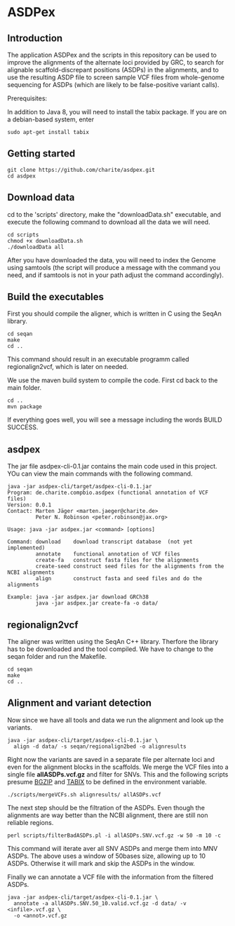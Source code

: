 # ASDPex

## Introduction

The application ASDPex and the scripts in this repository can be used to improve the alignments of the alternate loci provided by GRC, to search for alignable scaffold-discrepant positions (ASDPs) in the alignments, and to use the resulting ASDP file to screen sample VCF files from whole-genome sequencing for ASDPs (which are likely to be false-positive variant calls).

Prerequisites:

In addition to Java 8, you will need to install the tabix package. If you are on a debian-based system, enter

```
sudo apt-get install tabix
```

## Getting started

```
git clone https://github.com/charite/asdpex.git
cd asdpex
```


## Download data
cd to the 'scripts' directory, make the "downloadData.sh" executable, and execute the following command to download all the data we will need.

```
cd scripts
chmod +x downloadData.sh
./downloadData all
```
After you have downloaded the data, you will need to index the Genome using samtools (the script will produce a message with the command you need, and if samtools is not in your path adjust the command accordingly).

## Build the executables

First you should compile the aligner, which is written in C using the SeqAn library.
```
cd seqan
make
cd ..
```
This command should result in an executable programm called regionalign2vcf, which is later on needed.

We use the maven build system to compile the code. First cd back to the main folder.
```
cd ..
mvn package
```
If everything goes well, you will see a message including the words BUILD SUCCESS.

## asdpex
The jar file asdpex-cli-0.1.jar contains the main code used in this project. YOu can view the main commands with the following command.
```
java -jar asdpex-cli/target/asdpex-cli-0.1.jar
Program: de.charite.compbio.asdpex (functional annotation of VCF files)
Version: 0.0.1
Contact: Marten Jäger <marten.jaeger@charite.de>
         Peter N. Robinson <peter.robinson@jax.org>

Usage: java -jar asdpex.jar <command> [options]

Command: download    download transcript database  (not yet implemented)
         annotate    functional annotation of VCF files
         create-fa   construct fasta files for the alignments
         create-seed construct seed files for the alignments from the NCBI alignments
         align       construct fasta and seed files and do the alignments

Example: java -jar asdpex.jar download GRCh38
         java -jar asdpex.jar create-fa -o data/

```

## regionalign2vcf
The aligner was written using the SeqAn C++ library. Therfore the library has to be downloaded and the tool compiled. We have to change to the seqan folder and run the Makefile.
```
cd seqan
make
cd ..
```

## Alignment and variant detection
Now since we have all tools and data we run the alignment and look up the variants.
```
java -jar asdpex-cli/target/asdpex-cli-0.1.jar \
  align -d data/ -s seqan/regionalign2bed -o alignresults
```

Right now the variants are saved in a separate file per alternate loci and even for the alignment blocks in the scaffolds. We merge the VCF files into a single file __allASDPs.vcf.gz__ and filter for SNVs. This and the following scripts
presume [BGZIP](https://github.com/samtools/htslib "htslib repository") and [TABIX](https://github.com/samtools/htslib "htslib repository") to be defined in the environment variable.
```
./scripts/mergeVCFs.sh alignresults/ allASDPs.vcf
```

The next step should be the filtration of the ASDPs. Even though the alignments are way better than the NCBI alignment, there are still non reliable regions.
```
perl scripts/filterBadASDPs.pl -i allASDPs.SNV.vcf.gz -w 50 -m 10 -c
```
This command will iterate aver all SNV ASDPs and merge them into MNV ASDPs. The above uses a window of 50bases size, allowing up to 10 ASDPs. Otherwise it will mark and skip the ASDPs in the window.

Finally we can annotate a VCF file with the information from the filtered ASDPs.
```
java -jar asdpex-cli/target/asdpex-cli-0.1.jar \
  annotate -a allASDPs.SNV.50_10.valid.vcf.gz -d data/ -v <infile>.vcf.gz \
  -o <annot>.vcf.gz
```
